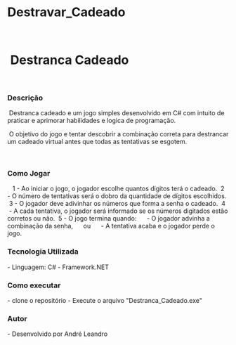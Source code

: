 
# Destravar_Cadeado

 <h1 >  Destranca Cadeado  </h1>
 <h3> Descrição </h3>
 Destranca cadeado e um jogo simples desenvolvido em C# com intuito de praticar e aprimorar habilidades e logica de programação.

 O objetivo do jogo e tentar descobrir a combinação correta para destrancar um cadeado virtual antes que todas as tentativas se esgotem.

 <h3> Como Jogar </h3>
 
 1 - Ao iniciar o jogo, o jogador escolhe quantos dígitos terá o cadeado.
 2 - O número de tentativas será o dobro da quantidade de dígitos escolhidos.
 3 - O jogador deve adivinhar os números que forma a senha o cadeado.
 4  - A cada tentativa, o jogador será informado se os números digitados estão corretos ou não.
 5 - O jogo termina quando:
     - O jogador advinha a combinação da senha,
     ou
     - A tentativa acaba e o jogador perde o jogo.

<h3> Tecnologia Utilizada </h3>
- Linguagem: C#
- Framework.NET

<h3> Como executar </h3>
- clone o repositório
- Execute o arquivo "Destranca_Cadeado.exe"

<h3> Autor </h3>
- Desenvolvido por André Leandro

